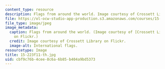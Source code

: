 ```yaml
---
content_type: resource
description: Flags from around the world. Image courtesy of Crossett Library on Flickr.
file: https://ol-ocw-studio-app-production.s3.amazonaws.com/courses/15-223-global-markets-national-politics-and-the-competitive-advantage-of-firms-fall-2011/cbf9c76b4cee8c6a6b85b404a9bd5373_15-223f11-th.jpg
file_type: image/jpeg
image_metadata:
  caption: Flags from around the world. (Image courtesy of [Crossett Library](http://www.flickr.com/photos/crossettlibrary/4427211785/)
    on Flickr.)
  credit: Image courtesy of Crossett Library on Flickr.
  image-alt: International flags.
resourcetype: Image
title: 15-223f11-th.jpg
uid: cbf9c76b-4cee-8c6a-6b85-b404a9bd5373
---
```

